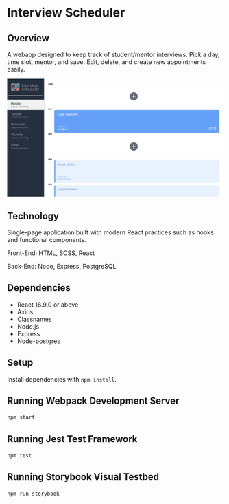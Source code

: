 # Interview Scheduler

## Overview

A webapp designed to keep track of student/mentor interviews. Pick a day, time slot, mentor, and save.
Edit, delete, and create new appointments esaily.

![alt text](https://github.com/nrpope/scheduler/blob/master/docs/appointments.png 'Scheduler landing page')

## Technology

Single-page application built with modern React practices such as hooks and functional components.

Front-End: HTML, SCSS, React

Back-End: Node, Express, PostgreSQL

## Dependencies

- React 16.9.0 or above
- Axios
- Classnames
- Node.js
- Express
- Node-postgres

## Setup

Install dependencies with `npm install`.

## Running Webpack Development Server

```sh
npm start
```

## Running Jest Test Framework

```sh
npm test
```

## Running Storybook Visual Testbed

```sh
npm run storybook
```
